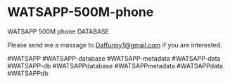 # WATSAPP-500M-phone
WATSAPP 500M phone DATABASE

Please send me a massage to Daffunny1@gmail.com if you are interested.

#WATSAPP #WATSAPP-database #WATSAPP-metadata #WATSAPP-data #WATSAPP-db #WATSAPPdatabase #WATSAPPmetadata #WATSAPPdata #WATSAPPdb

